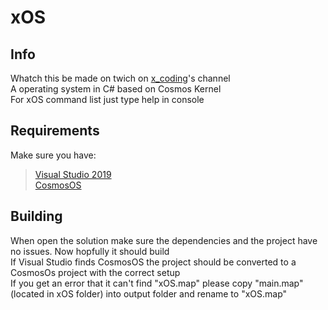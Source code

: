 # xOS
## Info 
Whatch this be made on twich on [x_coding](https://www.twitch.tv/x_coding)'s channel\
A operating system in C# based on Cosmos Kernel\
For xOS command list just type help in console
## Requirements
Make sure you have:
>[Visual Studio 2019](https://visualstudio.microsoft.com/downloads/)\
>[CosmosOS](https://www.gocosmos.org/download/)
## Building
When open the solution make sure the dependencies and the project have no issues. Now hopfully it should build\
If Visual Studio finds CosmosOS the project should be converted to a CosmosOs project with the correct setup\
If you get an error that it can't find "xOS.map" please copy "main.map" (located in xOS folder) into output folder and rename to "xOS.map"

